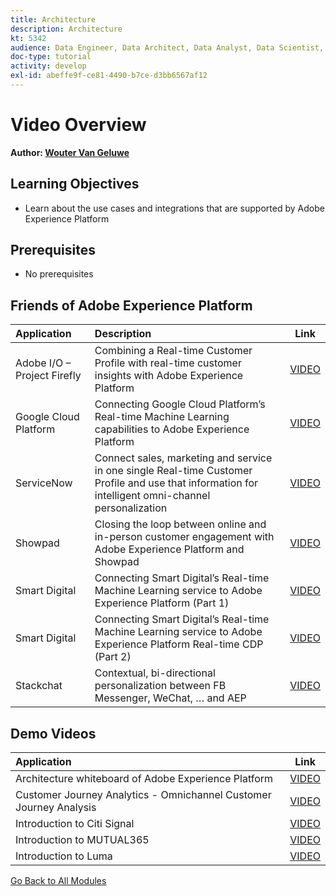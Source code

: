```yaml
---
title: Architecture
description: Architecture
kt: 5342
audience: Data Engineer, Data Architect, Data Analyst, Data Scientist, Orchestration Engineer, BI Expert, Marketer
doc-type: tutorial
activity: develop
exl-id: abeffe9f-ce81-4490-b7ce-d3bb6567af12
---
```

# Video Overview

**Author: [Wouter Van Geluwe](https://www.linkedin.com/in/woutervangeluwe/)**

## Learning Objectives

- Learn about the use cases and integrations that are supported by Adobe Experience Platform

## Prerequisites

- No prerequisites

## Friends of Adobe Experience Platform

| Application| Description     | Link | 
|:-------------|:-------------| :---------------:|
|Adobe I/O – Project Firefly| Combining a Real-time Customer Profile with real-time customer insights with Adobe Experience Platform| [VIDEO](https://video.tv.adobe.com/v/36637?quality=12&learn=on)|
|Google Cloud Platform|Connecting Google Cloud Platform’s Real-time Machine Learning capabilities to Adobe Experience Platform |[VIDEO](https://video.tv.adobe.com/v/36638?quality=12&learn=on)|
|ServiceNow| Connect sales, marketing and service in one single Real-time Customer Profile and use that information for intelligent omni-channel personalization|[VIDEO](https://video.tv.adobe.com/v/39483?quality=12&learn=on) |
|Showpad|Closing the loop between online and in-person customer engagement with Adobe Experience Platform and Showpad|[VIDEO](https://video.tv.adobe.com/v/36363?quality=12&learn=on)|
|Smart Digital|Connecting Smart Digital’s Real-time Machine Learning service to Adobe Experience Platform (Part 1) |[VIDEO](https://video.tv.adobe.com/v/36324?quality=12&learn=on)|
|Smart Digital|Connecting Smart Digital’s Real-time Machine Learning service to Adobe Experience Platform Real-time CDP (Part 2)|[VIDEO](https://video.tv.adobe.com/v/327187?quality=12&learn=on)|
|Stackchat| Contextual, bi-directional personalization between FB Messenger, WeChat, … and AEP | [VIDEO](https://video.tv.adobe.com/v/35846?quality=12&learn=on) |

## Demo Videos

| Application| Link | 
|:-------------|:---------------:|
|Architecture whiteboard of Adobe Experience Platform| [VIDEO](https://video.tv.adobe.com/v/35266?quality=12&learn=on)|
| Customer Journey Analytics - Omnichannel Customer Journey Analysis| [VIDEO](https://video.tv.adobe.com/v/327188?quality=12&learn=on)|
|Introduction to Citi Signal| [VIDEO](https://video.tv.adobe.com/v/35138?quality=12&learn=on)|
|Introduction to MUTUAL365| [VIDEO](https://video.tv.adobe.com/v/35498?quality=12&learn=on)|
|Introduction to Luma| [VIDEO](https://video.tv.adobe.com/v/35137?quality=12&learn=on)|

[Go Back to All Modules](./overview.md)

